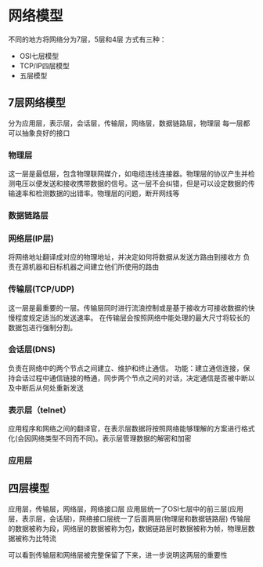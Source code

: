 # 网络模型
不同的地方将网络分为7层，5层和4层
方式有三种：
- OSI七层模型
- TCP/IP四层模型
- 五层模型
 
## 7层网络模型
分为应用层，表示层，会话层，传输层，网络层，数据链路层，物理层
每一层都可以抽象良好的接口
### 物理层
这一层是最低层，包含物理联网媒介，如电缆连线连接器。物理层的协议产生并检测电压以便发送和接收携带数据的信号。这一层不会纠错，但是可以设定数据的传输速率和检测数据的出错率。物理层的问题，断开网线等
### 数据链路层

### 网络层(IP层)
将网络地址翻译成对应的物理地址，并决定如何将数据从发送方路由到接收方
负责在源机器和目标机器之间建立他们所使用的路由

### 传输层(TCP/UDP)
这一层是最重要的一层。传输层同时进行流浪控制或是基于接收方可接收数据的快慢程度规定适当的发送速率。
在传输层会按照网络中能处理的最大尺寸将较长的数据包进行强制分割。
### 会话层(DNS)
负责在网络中的两个节点之间建立、维护和终止通信。
功能：建立通信连接，保持会话过程中通信链接的畅通，同步两个节点之间的对话，决定通信是否被中断以及中断后从何处重新发送
### 表示层（telnet）
应用程序和网络之间的翻译官，在表示层数据将按照网络能够理解的方案进行格式化(会因网络类型不同而不同)。表示层管理数据的解密和加密

### 应用层

## 四层模型
应用层，传输层，网络层，网络接口层
应用层统一了OSI七层中的前三层(应用层，表示层，会话层)，网络接口层统一了后面两层(物理层和数据链路层)
传输层的数据被称为段，网络层的数据被称为包，数据链路层时数据被称为帧，物理层数据被称为比特流

可以看到传输层和网络层被完整保留了下来，进一步说明这两层的重要性

## 


















